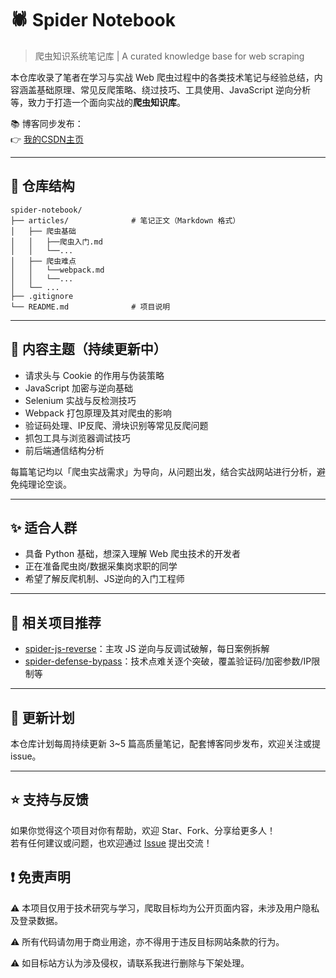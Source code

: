 
# 🕷️ Spider Notebook

> 爬虫知识系统笔记库 | A curated knowledge base for web scraping

本仓库收录了笔者在学习与实战 Web 爬虫过程中的各类技术笔记与经验总结，内容涵盖基础原理、常见反爬策略、绕过技巧、工具使用、JavaScript 逆向分析等，致力于打造一个面向实战的**爬虫知识库**。

📚 博客同步发布：  
👉 [我的CSDN主页](https://blog.csdn.net/2401_87328929)

---

## 📖 仓库结构

```
spider-notebook/
├── articles/              # 笔记正文（Markdown 格式）
│   ├── 爬虫基础
│   │   ├──爬虫入门.md
│   │   └──...
│   ├── 爬虫难点
│   │   └──webpack.md
│   │   └──...
│   └── ...
├── .gitignore
└── README.md              # 项目说明
```

---

## 📌 内容主题（持续更新中）

- 请求头与 Cookie 的作用与伪装策略
- JavaScript 加密与逆向基础
- Selenium 实战与反检测技巧
- Webpack 打包原理及其对爬虫的影响
- 验证码处理、IP反爬、滑块识别等常见反爬问题
- 抓包工具与浏览器调试技巧
- 前后端通信结构分析

每篇笔记均以「爬虫实战需求」为导向，从问题出发，结合实战网站进行分析，避免纯理论空谈。

---

## ✨ 适合人群

- 具备 Python 基础，想深入理解 Web 爬虫技术的开发者
- 正在准备爬虫岗/数据采集岗求职的同学
- 希望了解反爬机制、JS逆向的入门工程师

---

## 📌 相关项目推荐

- [spider-js-reverse](https://github.com/Annyfee/spider-js-reverse)：主攻 JS 逆向与反调试破解，每日案例拆解
- [spider-defense-bypass](https://github.com/Annyfee/spider-defense-bypass)：技术点难关逐个突破，覆盖验证码/加密参数/IP限制等

---

## 🧭 更新计划

本仓库计划每周持续更新 3~5 篇高质量笔记，配套博客同步发布，欢迎关注或提 issue。

---

## ⭐️ 支持与反馈

如果你觉得这个项目对你有帮助，欢迎 Star、Fork、分享给更多人！  
若有任何建议或问题，也欢迎通过 [Issue](https://github.com/你的用户名/spider-notebook/issues) 提出交流！

## ❗ 免责声明
⚠️ 本项目仅用于技术研究与学习，爬取目标均为公开页面内容，未涉及用户隐私及登录数据。

⚠️ 所有代码请勿用于商业用途，亦不得用于违反目标网站条款的行为。

⚠️ 如目标站方认为涉及侵权，请联系我进行删除与下架处理。
